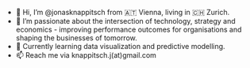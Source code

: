 - 👋 Hi, I’m @jonasknappitsch from 🇦🇹 Vienna, living in 🇨🇭 Zurich.
- 👀 I’m passionate about the intersection of technology, strategy and economics - improving performance outcomes for organisations and shaping the businesses of tomorrow.
- 🌱 Currently learning data visualization and predictive modelling.
- 📫 Reach me via knappitsch.j(at)gmail.com

<!---
jonasknappitsch/jonasknappitsch is a ✨ special ✨ repository because its `README.md` (this file) appears on your GitHub profile.
You can click the Preview link to take a look at your changes.
--->
